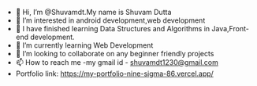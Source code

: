 - 👋 Hi, I’m @Shuvamdt.My name is Shuvam Dutta
- 👀 I’m interested in android development,web development
- 🌱 I have finished learning Data Structures and Algorithms in Java,Front-end development.
- 🌱 I’m currently learning Web Development
- 💞️ I’m looking to collaborate on any beginner friendly projects
- 📫 How to reach me -my gmail id - shuvamdt1230@gmail.com
- Portfolio link: https://my-portfolio-nine-sigma-86.vercel.app/

<!---
Shuvamdt/Shuvamdt is a ✨ special ✨ repository because its `README.md` (this file) appears on your GitHub profile.
You can click the Preview link to take a look at your changes.
--->
